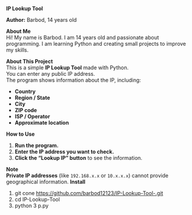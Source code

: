 **IP Lookup Tool**

**Author:** Barbod, 14 years old

**About Me**  
Hi! My name is Barbod. I am 14 years old and passionate about programming. I am learning Python and creating small projects to improve my skills.

**About This Project**  
This is a simple **IP Lookup Tool** made with Python.  
You can enter any public IP address.  
The program shows information about the IP, including:

- **Country**  
- **Region / State**  
- **City**  
- **ZIP code**  
- **ISP / Operator**  
- **Approximate location**

**How to Use**  
1. **Run the program.**  
2. **Enter the IP address you want to check.**  
3. **Click the “Lookup IP” button** to see the information.

**Note**  
**Private IP addresses** (like `192.168.x.x` or `10.x.x.x`) cannot provide geographical information.
**Install**
1. git cone https://github.com/barbod12123/IP-Lookup-Tool-.git
2. cd IP-Lookup-Tool
3. python 3 p.py
